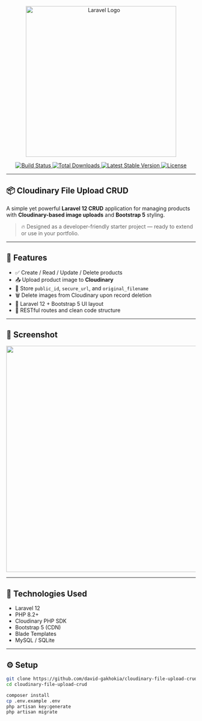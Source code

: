 <p align="center">
    <a href="https://laravel.com" target="_blank">
        <img src="https://raw.githubusercontent.com/laravel/art/master/logo-lockup/5%20SVG/2%20CMYK/1%20Full%20Color/laravel-logolockup-cmyk-red.svg" width="400" alt="Laravel Logo">
    </a>
</p>

<p align="center">
    <a href="https://github.com/david-gakhokia/cloudinary-file-upload-crud/actions">
        <img src="https://github.com/david-gakhokia/cloudinary-file-upload-crud/workflows/tests/badge.svg" alt="Build Status">
    </a>
    <a href="https://packagist.org/packages/laravel/framework">
        <img src="https://img.shields.io/packagist/dt/laravel/framework" alt="Total Downloads">
    </a>
    <a href="https://packagist.org/packages/laravel/framework">
        <img src="https://img.shields.io/packagist/v/laravel/framework" alt="Latest Stable Version">
    </a>
    <a href="https://opensource.org/licenses/MIT">
        <img src="https://img.shields.io/badge/license-MIT-blue.svg" alt="License">
    </a>
</p>

---

## 📦 Cloudinary File Upload CRUD

A simple yet powerful **Laravel 12 CRUD** application for managing products with **Cloudinary-based image uploads** and **Bootstrap 5** styling.

> 🔥 Designed as a developer-friendly starter project — ready to extend or use in your portfolio.

---

## 🚀 Features

- ✅ Create / Read / Update / Delete products
- 📤 Upload product image to **Cloudinary**
- 📎 Store `public_id`, `secure_url`, and `original_filename`
- 🗑️ Delete images from Cloudinary upon record deletion
- 📐 Laravel 12 + Bootstrap 5 UI layout
- 📁 RESTful routes and clean code structure

---

## 📸 Screenshot

<p align="center">
    <img src="https://raw.githubusercontent.com/david-gakhokia/cloudinary-file-upload-crud/main/public/demo-screenshot.png" width="600">
</p>

---

## 🧱 Technologies Used

- Laravel 12
- PHP 8.2+
- Cloudinary PHP SDK
- Bootstrap 5 (CDN)
- Blade Templates
- MySQL / SQLite

---

## ⚙️ Setup

```bash
git clone https://github.com/david-gakhokia/cloudinary-file-upload-crud.git
cd cloudinary-file-upload-crud

composer install
cp .env.example .env
php artisan key:generate
php artisan migrate
